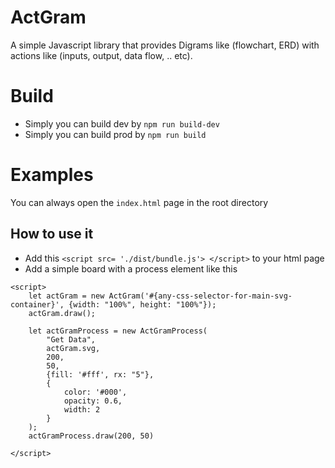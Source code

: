 # ActGram
A simple Javascript library that provides Digrams like (flowchart, ERD) with actions like (inputs, output, data flow, .. etc).

# Build

- Simply you can build dev by ```npm run build-dev```
- Simply you can build prod by ```npm run build```

# Examples

You can always open the ```index.html``` page in the root directory

## How to use it

- Add this ```<script src= './dist/bundle.js'> </script>``` to your html page
- Add a simple board with a process element like this

```
<script>
    let actGram = new ActGram('#{any-css-selector-for-main-svg-container}', {width: "100%", height: "100%"});
    actGram.draw();

    let actGramProcess = new ActGramProcess(
        "Get Data",
        actGram.svg,
        200,
        50,
        {fill: '#fff', rx: "5"},
        {
            color: '#000',
            opacity: 0.6,
            width: 2
        }
    );
    actGramProcess.draw(200, 50)

</script>
```
